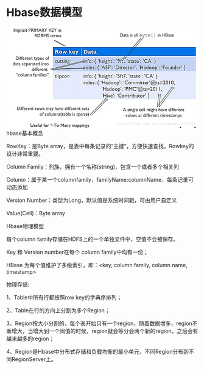 # Hbase数据模型

![](/assets/importhd.png)hbase基本概念

RowKey：是Byte array，是表中每条记录的“主键”，方便快速查找，Rowkey的设计非常重要。

Column Family：列族，拥有一个名称\(string\)，包含一个或者多个相关列

Column：属于某一个columnfamily，familyName:columnName，每条记录可动态添加

Version Number：类型为Long，默认值是系统时间戳，可由用户自定义

Value\(Cell\)：Byte array

Hbase物理模型

每个column family存储在HDFS上的一个单独文件中，空值不会被保存。

Key 和 Version number在每个 column family中均有一份；

HBase 为每个值维护了多级索引，即：&lt;key, column family, column name, timestamp&gt;

物理存储:

1、Table中所有行都按照row key的字典序排列；

2、Table在行的方向上分割为多个Region；

3、Region按大小分割的，每个表开始只有一个region，随着数据增多，region不断增大，当增大到一个阀值的时候，region就会等分会两个新的region，之后会有越来越多的region；

4、Region是Hbase中分布式存储和负载均衡的最小单元，不同Region分布到不同RegionServer上。

